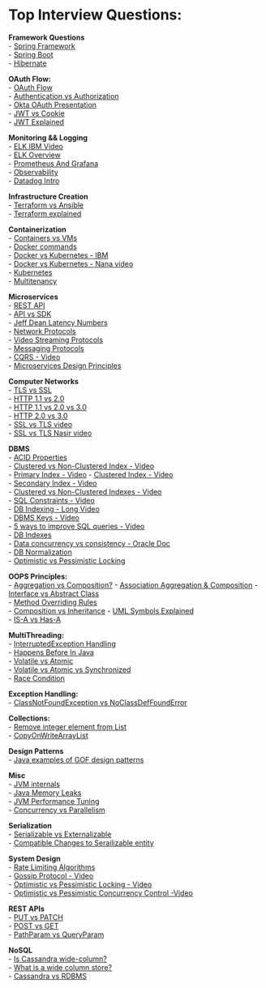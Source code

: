 # Top Interview Questions:

**Framework Questions**         
    - [Spring Framework](https://www.interviewbit.com/spring-interview-questions/)      
    - [Spring Boot](https://www.interviewbit.com/spring-boot-interview-questions/)      
    - [Hibernate](https://www.interviewbit.com/hibernate-interview-questions/)          
    
**OAuth Flow:**     
    - [OAuth Flow](https://www.oauth.com/playground/client-registration.html?returnto=authorization-code.html#)         
    - [Authentication vs Authorization](https://stackoverflow.com/questions/6556522/authentication-versus-authorization)    
    - [Okta OAuth Presentation](https://www.youtube.com/watch?v=996OiexHze0)        
    - [JWT vs Cookie](https://www.youtube.com/watch?v=GhWi11aN7t4)              
    - [JWT Explained](https://arielweinberger.medium.com/json-web-token-jwt-the-only-explanation-youll-ever-need-cf53f0822f50)          
    
**Monitoring && Logging**       
    - [ELK IBM Video](https://www.youtube.com/watch?v=ZP0NmfyfsoM)      
    - [ELK Overview](https://www.youtube.com/watch?v=Hqn5p67uev4)   
    - [Prometheus And Grafana](https://www.youtube.com/watch?v=h4Sl21AKiDg)     
    - [Observability](https://www.youtube.com/watch?v=CAQ_a2-9UOI)          
    - [Datadog Intro](https://www.youtube.com/watch?v=YmJcbAI_OCg)          
        
**Infrastructure Creation**                     
    - [Terraform vs Ansible](https://www.youtube.com/watch?v=rx4Uh3jv1cA)           
    - [Terraform explained](https://www.youtube.com/watch?v=HmxkYNv1ksg)            
        
**Containerization**        
    - [Containers vs VMs](https://www.youtube.com/watch?v=cjXI-yxqGTI)              
    - [Docker commands](https://www.youtube.com/watch?v=xGn7cFR3ARU)                    
    - [Docker vs Kubernetes - IBM](https://www.youtube.com/watch?v=2vMEQ5zs1ko)                 
    - [Docker vs Kubernetes - Nana video](https://www.youtube.com/watch?v=9_s3h_GVzZc)                  
    - [Kubernetes](youtube.com/watch?v=VnvRFRk_51k)                      
    - [Multitenancy]()          
                
**Microservices**   
    - [REST API](https://www.youtube.com/watch?v=lsMQRaeKNDk)   
    - [API vs SDK](https://www.youtube.com/watch?v=kG-fLp9BTRo)         
    - [Jeff Dean Latency Numbers](http://highscalability.com/blog/2011/1/26/google-pro-tip-use-back-of-the-envelope-calculations-to-choo.html)          
    - [Network Protocols](https://www.geeksforgeeks.org/14-most-common-network-protocols-and-their-vulnerabilities/)        
    - [Video Streaming Protocols](https://www.dacast.com/blog/video-streaming-protocol/)            
    - [Messaging Protocols](https://www.cometchat.com/blog/popular-chat-and-instant-messaging-protocols)   
    - [CQRS - Video](https://youtu.be/qJA6MaQ90YY)         
    - [Microservices Design Principles](https://www.simform.com/blog/microservices-design-principles/)                    

**Computer Networks**        
    - [TLS vs SSL](https://www.geeksforgeeks.org/difference-between-secure-socket-layer-ssl-and-transport-layer-security-tls/)              
    - [HTTP 1.1 vs 2.0](https://www.cloudflare.com/en-in/learning/performance/http2-vs-http1.1/#:~:text=Multiplexing%3A%20HTTP%2F1.1%20loads%20resources,resource%20blocks%20any%20other%20resource.)       
    - [HTTP 1.1 vs 2.0 vs 3.0](https://www.youtube.com/watch?v=0OrmKCB0UrQ)      
    - [HTTP 2.0 vs 3.0](https://www.youtube.com/watch?v=GriONb4EfPY)    
    - [SSL vs TLS video](https://www.youtube.com/watch?v=k3rFFLmQCuY)          
    - [SSL vs TLS Nasir video](https://www.youtube.com/watch?v=r1nJT63BFQ0)       
                 
**DBMS**        
    - [ACID Properties](https://www.geeksforgeeks.org/acid-properties-in-dbms/)  
    - [Clustered vs Non-Clustered Index - Video](https://www.youtube.com/watch?v=xAQga907NVU)       
    - [Primary Index - Video](https://www.youtube.com/watch?v=4E-MGnjMhRw&list=PLxCzCOWd7aiFAN6I8CuViBuCdJgiOkT2Y&index=97)
    - [Clustered Index - Video](https://www.youtube.com/watch?v=UpJ9ICmzaAM&list=PLxCzCOWd7aiFAN6I8CuViBuCdJgiOkT2Y&index=98)       
    - [Secondary Index - Video](https://www.youtube.com/watch?v=Ua08uVgsk4k&list=PLxCzCOWd7aiFAN6I8CuViBuCdJgiOkT2Y&index=99)       
    - [Clustered vs Non-Clustered Indexes - Video](https://www.youtube.com/watch?v=ITcOiLSfVJQ)             
    - [SQL Constraints - Video](https://www.youtube.com/watch?v=PcMr6xoundk)                   
    - [DB Indexing - Long Video](https://www.youtube.com/watch?v=HubezKbFL7E)           
    - [DBMS Keys - Video](https://www.youtube.com/watch?v=p3yJZH8_bsc)          
    - [5 ways to improve SQL queries - Video](https://www.youtube.com/watch?v=V-4_PAMBSjY)                         
    - [DB Indexes](https://medium.com/@akshitbansall/indexing-whats-the-fuss-5ad90f0b9235)                           
    - [Data concurrency vs consistency - Oracle Doc](https://docs.oracle.com/cd/B19306_01/server.102/b14220/consist.htm#:~:text=Row%2Dlevel%20locks%20are%20primarily,level%20to%20a%20coarser%20granularity.)      
    - [DB Normalization](https://www.youtube.com/watch?v=GFQaEYEc8_8)                   
    - [Optimistic vs Pessimistic Locking](https://stackoverflow.com/questions/41006941/implementing-optimistic-locking-in-oracle)                        
                
**OOPS Principles:**        
    - [Aggregation vs Composition?](https://stackoverflow.com/questions/734891/aggregation-versus-composition/734997)
    - [Association Aggregation & Composition](https://stackoverflow.com/questions/885937/what-is-the-difference-between-association-aggregation-and-composition?rq=1)
    - [Interface vs Abstract Class](https://stackoverflow.com/questions/19998454/when-to-use-java-8-interface-default-method-vs-abstract-method)   
    - [Method Overriding Rules](https://www.geeksforgeeks.org/overriding-in-java/)   
    - [Composition vs Inheritance](https://stackoverflow.com/questions/2399544/difference-between-inheritance-and-composition)
    - [UML Symbols Explained](https://stackoverflow.com/questions/1874049/explanation-of-the-uml-arrows)            
    - [IS-A vs Has-A](https://stackoverflow.com/questions/36162714/what-is-the-difference-between-is-a-relationship-and-has-a-relationship-in)      
                             
        
**MultiThreading:**     
    - [InterruptedException Handling](https://stackoverflow.com/questions/3976344/handling-interruptedexception-in-java)        
    - [Happens Before In Java](https://docs.oracle.com/javase/8/docs/api/java/util/concurrent/package-summary.html#MemoryVisibility)        
    - [Volatile vs Atomic](https://stackoverflow.com/questions/19744508/volatile-vs-atomic#:~:text=Volatile%20and%20Atomic%20are%20two,on%20variables%20are%20performed%20atomically.)        
    - [Volatile vs Atomic vs Synchronized](https://stackoverflow.com/questions/9749746/what-is-the-difference-between-atomic-volatile-synchronized?noredirect=1&lq=1)   
    - [Race Condition](https://stackoverflow.com/questions/25168062/why-is-i-not-atomic)            
    
**Exception Handling:**     
    - [ClassNotFoundException vs NoClassDefFoundError](https://stackoverflow.com/questions/1457863/what-causes-and-what-are-the-differences-between-noclassdeffounderror-and-classn)        
        
**Collections:**        
    - [Remove integer element from List](https://stackoverflow.com/questions/21795376/java-how-to-remove-an-integer-item-in-an-arraylist)   
    - [CopyOnWriteArrayList](https://www.geeksforgeeks.org/copyonwritearraylist-in-java/)           
        
**Design Patterns**     
    - [Java examples of GOF design patterns](https://stackoverflow.com/questions/1673841/examples-of-gof-design-patterns-in-javas-core-libraries)               
        
**Misc**        
    - [JVM internals](https://www.freecodecamp.org/news/jvm-tutorial-java-virtual-machine-architecture-explained-for-beginners/)            
    - [Java Memory Leaks](https://www.baeldung.com/java-memory-leaks)      
    - [JVM Performance Tuning](https://www.linkedin.com/pulse/java-jvm-performance-tuning-ph%25C3%25A1t-l%25C3%25A0u/?trackingId=iviPJ6LgRwS1WeiAPgGPqA%3D%3D)      
    - [Concurrency vs Parallelism](https://stackoverflow.com/questions/1050222/what-is-the-difference-between-concurrency-and-parallelism)                        
    
**Serialization**       
    - [Serializable vs Externalizable](https://www.javamadesoeasy.com/2015/07/difference-between-externalizable-and.html)           
    - [Compatible Changes to Serailizable entity](https://www.javamadesoeasy.com/2015/06/compatible-and-incompatible-changes-in.html)         
    
**System Design**       
    - [Rate Limiting Algorithms](https://www.quinbay.com/blog/understanding-rate-limiting-algorithms)   
    - [Gossip Protocol - Video](https://www.youtube.com/watch?v=1b1mrNB6zjQ)            
    - [Optimistic vs Pessimistic Locking - Video](https://www.youtube.com/watch?v=3b9KGcHRjRU)          
    - [Optimistic vs Pessimistic Concurrency Control -Video](https://www.youtube.com/watch?v=I8IlO0hCSgY)               
    
**REST APIs**       
    - [PUT vs PATCH](https://stackoverflow.com/questions/28459418/use-of-put-vs-patch-methods-in-rest-api-real-life-scenarios/39338329#39338329)            
    - [POST vs GET](https://stackoverflow.com/questions/19637459/rest-api-using-post-instead-of-get)    
    - [PathParam vs QueryParam](https://stackoverflow.com/questions/11552248/when-to-use-queryparam-vs-pathparam)                   
       
**NoSQL**       
    - [Is Cassandra wide-column?](https://stackoverflow.com/questions/13010225/why-many-refer-to-cassandra-as-a-column-oriented-database)       
    - [What is a wide column store?](https://stackoverflow.com/questions/62010368/what-exactly-is-a-wide-column-store)          
    - [Cassandra vs RDBMS](https://stackoverflow.com/questions/36210321/comparing-cassandra-structure-with-relational-databases)        
                 